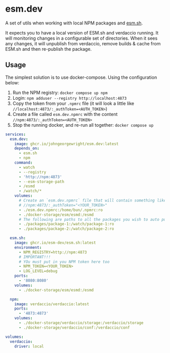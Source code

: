 # esm.dev

A set of utils when working with local NPM packages and [esm.sh](https://esm.sh/).

It expects you to have a local version of ESM.sh and verdaccio running. It will monitoring changes in a configurable set of directories. When it sees any changes, it will unpublish from verdaccio, remove builds & cache from ESM.sh and then re-publish the package.

## Usage

The simplest solution is to use docker-compose. Using the configuration below:

1. Run the NPM registry: `docker compose up npm`
1. Login: `npm adduser --registry http://localhost:4873`
1. Copy the token from your `.npmrc` file (it will look a little like `//localhost:4873/:_authToken=<AUTH_TOKEN>`)
1. Create a file called `esm.dev.npmrc` with the content `//npm:4873/:_authToken=<AUTH_TOKEN>`
1. Stop the running docker, and re-run all together: `docker compose up`

```yaml
services:
  esm.dev:
    image: ghcr.io/johngeorgewright/esm.dev:latest
    depends_on:
      - esm.sh
      - npm
    command:
      - watch
      - --registry
      - 'http://npm:4873'
      - --esm-storage-path
      - /esmd
      - /watch/*
    volumes:
      # Create an `esm.dev.npmrc` file that will contain something like:
      # //npm:4873/:_authToken="<YOUR_TOKEN>"
      - ./esm.dev.npmrc:/home/bun/.npmrc:ro
      - ./docker-storage/esm/esmd:/esmd
      # The following are paths to all the packages you wish to auto publish
      - ./packages/package-1:/watch/package-1:ro
      - ./packages/package-2:/watch/package-2:ro

  esm.sh:
    image: ghcr.io/esm-dev/esm.sh:latest
    environment:
      - NPM_REGISTRY=http://npm:4873
      # IMPORTANT!!!
      # YOu must put in you NPM token here too
      - NPM_TOKEN=<YOUR_TOKEN>
      - LOG_LEVEL=debug
    ports:
      - '8080:8080'
    volumes:
      - ./docker-storage/esm/esmd:/esmd

  npm:
    image: verdaccio/verdaccio:latest
    ports:
      - '4873:4873'
    volumes:
      - ./docker-storage/verdaccio/storage:/verdaccio/storage
      - ./docker-storage/verdaccio/conf:/verdaccio/conf

volumes:
  verdaccio:
    driver: local
```
